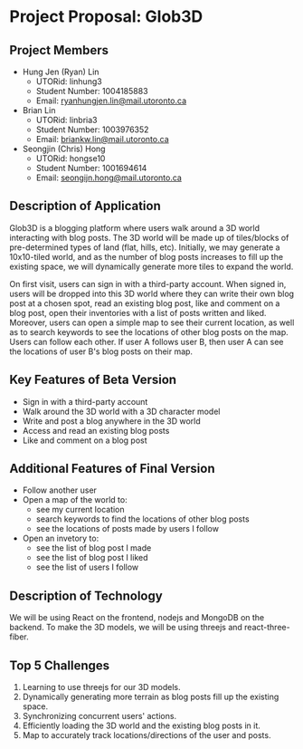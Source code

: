 # Project Proposal: Glob3D

## Project Members

- Hung Jen (Ryan) Lin
    - UTORid: linhung3
    - Student Number: 1004185883
    - Email: ryanhungjen.lin@mail.utoronto.ca
- Brian Lin
    - UTORid: linbria3
    - Student Number: 1003976352
    - Email: briankw.lin@mail.utoronto.ca
- Seongjin (Chris) Hong
    - UTORid: hongse10
    - Student Number: 1001694614
    - Email: seongijn.hong@mail.utoronto.ca

## Description of Application

Glob3D is a blogging platform where users walk around a 3D world interacting with blog posts. The 3D world will be made up of tiles/blocks of pre-determined types of land (flat, hills, etc). Initially, we may generate a 10x10-tiled world, and as the number of blog posts increases to fill up the existing space, we will dynamically generate more tiles to expand the world.

On first visit, users can sign in with a third-party account. When signed in, users will be dropped into this 3D world where they can write their own blog post at a chosen spot, read an existing blog post, like and comment on a blog post, open their inventories with a list of posts written and liked. Moreover, users can open a simple map to see their current location, as well as to search keywords to see the locations of other blog posts on the map. Users can follow each other. If user A follows user B, then user A can see the locations of user B's blog posts on their map.

## Key Features of Beta Version

- Sign in with a third-party account
- Walk around the 3D world with a 3D character model
- Write and post a blog anywhere in the 3D world
- Access and read an existing blog posts
- Like and comment on a blog post

## Additional Features of Final Version

- Follow another user
- Open a map of the world to:
    - see my current location
    - search keywords to find the locations of other blog posts
    - see the locations of posts made by users I follow
- Open an invetory to:
    - see the list of blog post I made
    - see the list of blog post I liked
    - see the list of users I follow

## Description of Technology

We will be using React on the frontend, nodejs and MongoDB on the backend. To make the 3D models, we will be using threejs and react-three-fiber. 

## Top 5 Challenges

1. Learning to use threejs for our 3D models.
2. Dynamically generating more terrain as blog posts fill up the existing space.
3. Synchronizing concurrent users' actions.
4. Efficiently loading the 3D world and the existing blog posts in it.
5. Map to accurately track locations/directions of the user and posts.